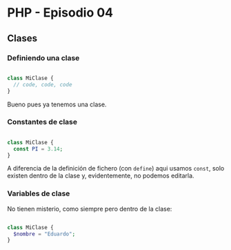 
# PHP - Episodio 04
## Clases

### Definiendo una clase

```php

class MiClase {
  // code, code, code
}

```
Bueno pues ya tenemos una clase.  

### Constantes de clase
```php

class MiClase {
  const PI = 3.14;
}

```
A diferencia de la definici&oacute;n de fichero (con `define`) aqui usamos `const`, solo existen dentro de la clase y, evidentemente, no podemos editarla.  

### Variables de clase
No tienen misterio, como siempre pero dentro de la clase:
```php

class MiClase {
  $nombre = "Eduardo";
}

```

